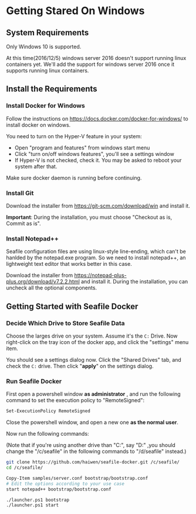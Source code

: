 # Getting Stared On Windows

## System Requirements

Only Windows 10 is supported.

At this time(2016/12/5) windows server 2016 doesn't support running linux containers yet. We'll add the support for windows server 2016 once it supports running linux containers.

## Install the Requirements

### Install Docker for Windows

Follow the instructions on https://docs.docker.com/docker-for-windows/ to install docker on windows.

You need to turn on the Hyper-V feature in your system:

- Open "program and features" from windows start menu
- Click "turn on/off windows features", you'll see a settings window
- If Hyper-V is not checked, check it. You may be asked to reboot your system after that.

Make sure docker daemon is running before continuing.

### Install Git

Download the installer from https://git-scm.com/download/win and install it.

**Important**: During the installation, you must choose "Checkout as is, Commit as is".

### Install Notepad++

Seafile configuration files are using linux-style line-ending, which can't be hanlded by the notepad.exe program. So we need to install notepad++, an lightweight text editor that works better in this case.

Download the installer from https://notepad-plus-plus.org/download/v7.2.2.html and install it. During the installation, you can uncheck all the optional components.

## Getting Started with Seafile Docker

### Decide Which Drive to Store Seafile Data

Choose the larges drive on your system. Assume it's the `C:` Drive. Now right-click on the tray icon of the docker app, and click the "settings" menu item.

You should see a settings dialog now. Click the "Shared Drives" tab, and check the `C:` drive. Then click "**apply**" on the settings dialog.

### Run Seafile Docker

First open a powershell window **as administrator** , and run the following command to set the execution policy to "RemoteSigned":

```sh
Set-ExecutionPolicy RemoteSigned
```

Close the powershell window, and open a new one **as the normal user**.

Now run the following commands:

(Note that if you're using another drive than "C:", say "D:" ,you should change the "/c/seafile" in the following commands to "/d/seafile" instead.)

```sh
git clone https://github.com/haiwen/seafile-docker.git /c/seafile/
cd /c/seafile/

Copy-Item samples/server.conf bootstrap/bootstrap.conf
# Edit the options according to your use case
start notepad++ bootstrap/bootstrap.conf

./launcher.ps1 bootstrap
./launcher.ps1 start
```
